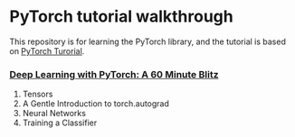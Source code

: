 # PyTorch tutorial walkthrough

This repository is for learning the PyTorch library, and the tutorial is based on [PyTorch Turorial](https://pytorch.org/tutorials/).

### [Deep Learning with PyTorch: A 60 Minute Blitz](/Deep%20Learning%20with%20PyTorch%3A%20A%2060%20Minute%20Blitz)

1. Tensors
2. A Gentle Introduction to torch.autograd
3. Neural Networks
4. Training a Classifier